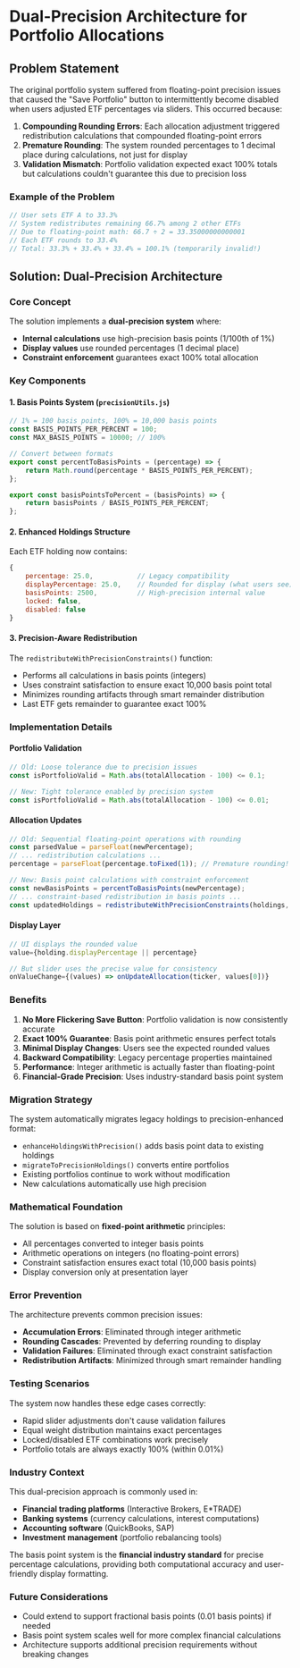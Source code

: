 # Dual-Precision Architecture for Portfolio Allocations

## Problem Statement

The original portfolio system suffered from floating-point precision issues that caused the "Save Portfolio" button to intermittently become disabled when users adjusted ETF percentages via sliders. This occurred because:

1. **Compounding Rounding Errors**: Each allocation adjustment triggered redistribution calculations that compounded floating-point errors
2. **Premature Rounding**: The system rounded percentages to 1 decimal place during calculations, not just for display
3. **Validation Mismatch**: Portfolio validation expected exact 100% totals but calculations couldn't guarantee this due to precision loss

### Example of the Problem
```javascript
// User sets ETF A to 33.3%
// System redistributes remaining 66.7% among 2 other ETFs
// Due to floating-point math: 66.7 ÷ 2 = 33.35000000000001
// Each ETF rounds to 33.4%
// Total: 33.3% + 33.4% + 33.4% = 100.1% (temporarily invalid!)
```

## Solution: Dual-Precision Architecture

### Core Concept
The solution implements a **dual-precision system** where:
- **Internal calculations** use high-precision basis points (1/100th of 1%)
- **Display values** use rounded percentages (1 decimal place)
- **Constraint enforcement** guarantees exact 100% total allocation

### Key Components

#### 1. Basis Points System (`precisionUtils.js`)
```javascript
// 1% = 100 basis points, 100% = 10,000 basis points
const BASIS_POINTS_PER_PERCENT = 100;
const MAX_BASIS_POINTS = 10000; // 100%

// Convert between formats
export const percentToBasisPoints = (percentage) => {
    return Math.round(percentage * BASIS_POINTS_PER_PERCENT);
};

export const basisPointsToPercent = (basisPoints) => {
    return basisPoints / BASIS_POINTS_PER_PERCENT;
};
```

#### 2. Enhanced Holdings Structure
Each ETF holding now contains:
```javascript
{
    percentage: 25.0,           // Legacy compatibility
    displayPercentage: 25.0,    // Rounded for display (what users see)
    basisPoints: 2500,          // High-precision internal value
    locked: false,
    disabled: false
}
```

#### 3. Precision-Aware Redistribution
The `redistributeWithPrecisionConstraints()` function:
- Performs all calculations in basis points (integers)
- Uses constraint satisfaction to ensure exact 10,000 basis point total
- Minimizes rounding artifacts through smart remainder distribution
- Last ETF gets remainder to guarantee exact 100%

### Implementation Details

#### Portfolio Validation
```javascript
// Old: Loose tolerance due to precision issues
const isPortfolioValid = Math.abs(totalAllocation - 100) <= 0.1;

// New: Tight tolerance enabled by precision system
const isPortfolioValid = Math.abs(totalAllocation - 100) <= 0.01;
```

#### Allocation Updates
```javascript
// Old: Sequential floating-point operations with rounding
const parsedValue = parseFloat(newPercentage);
// ... redistribution calculations ...
percentage = parseFloat(percentage.toFixed(1)); // Premature rounding!

// New: Basis point calculations with constraint enforcement
const newBasisPoints = percentToBasisPoints(newPercentage);
// ... constraint-based redistribution in basis points ...
const updatedHoldings = redistributeWithPrecisionConstraints(holdings, ticker, newPercentage);
```

#### Display Layer
```javascript
// UI displays the rounded value
value={holding.displayPercentage || percentage}

// But slider uses the precise value for consistency
onValueChange={(values) => onUpdateAllocation(ticker, values[0])}
```

### Benefits

1. **No More Flickering Save Button**: Portfolio validation is now consistently accurate
2. **Exact 100% Guarantee**: Basis point arithmetic ensures perfect totals
3. **Minimal Display Changes**: Users see the expected rounded values
4. **Backward Compatibility**: Legacy percentage properties maintained
5. **Performance**: Integer arithmetic is actually faster than floating-point
6. **Financial-Grade Precision**: Uses industry-standard basis point system

### Migration Strategy

The system automatically migrates legacy holdings to precision-enhanced format:
- `enhanceHoldingsWithPrecision()` adds basis point data to existing holdings
- `migrateToPrecisionHoldings()` converts entire portfolios
- Existing portfolios continue to work without modification
- New calculations automatically use high precision

### Mathematical Foundation

The solution is based on **fixed-point arithmetic** principles:
- All percentages converted to integer basis points
- Arithmetic operations on integers (no floating-point errors)
- Constraint satisfaction ensures exact total (10,000 basis points)
- Display conversion only at presentation layer

### Error Prevention

The architecture prevents common precision issues:
- **Accumulation Errors**: Eliminated through integer arithmetic
- **Rounding Cascades**: Prevented by deferring rounding to display
- **Validation Failures**: Eliminated through exact constraint satisfaction
- **Redistribution Artifacts**: Minimized through smart remainder handling

### Testing Scenarios

The system now handles these edge cases correctly:
- Rapid slider adjustments don't cause validation failures
- Equal weight distribution maintains exact percentages
- Locked/disabled ETF combinations work precisely
- Portfolio totals are always exactly 100% (within 0.01%)

### Industry Context

This dual-precision approach is commonly used in:
- **Financial trading platforms** (Interactive Brokers, E*TRADE)
- **Banking systems** (currency calculations, interest computations)
- **Accounting software** (QuickBooks, SAP)
- **Investment management** (portfolio rebalancing tools)

The basis point system is the **financial industry standard** for precise percentage calculations, providing both computational accuracy and user-friendly display formatting.

### Future Considerations

- Could extend to support fractional basis points (0.01 basis points) if needed
- Basis point system scales well for more complex financial calculations
- Architecture supports additional precision requirements without breaking changes 